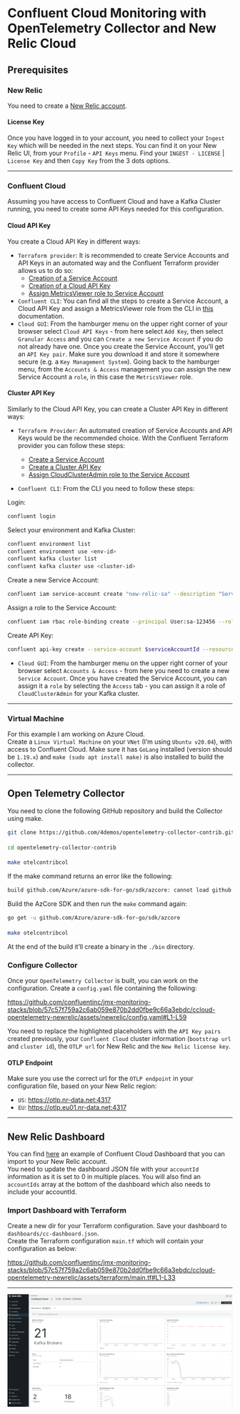 # Confluent Cloud Monitoring with OpenTelemetry Collector and New Relic Cloud

## Prerequisites

### New Relic

You need to create a [New Relic account](https://newrelic.com/signup). 

#### License Key

Once you have logged in to your account, you need to collect your `Ingest Key` which will be needed in the next steps. You can find it on your New Relic UI, from your `Profile` - `API Keys` menu. Find your `INGEST - LICENSE` | `License Key` and then `Copy Key` from the 3 dots options.   

---
### Confluent Cloud

Assuming you have access to Confluent Cloud and have a Kafka Cluster running, you need to create some API Keys needed for this configuration. 

#### Cloud API Key

You create a Cloud API Key in different ways: 

- `Terraform provider`: It is recommended to create Service Accounts and API Keys in an automated way and the Confluent Terraform provider allows us to do so: 
    - [Creation of a Service Account](https://registry.terraform.io/providers/confluentinc/confluent/latest/docs/resources/confluent_service_account#example-usage)
    - [Creation of a Cloud API Key](https://registry.terraform.io/providers/confluentinc/confluent/latest/docs/resources/confluent_api_key#example-cloud-api-key)
    - [Assign MetricsViewer role to Service Account](https://registry.terraform.io/providers/confluentinc/confluent/latest/docs/resources/confluent_role_binding#example-usage)
- `Confluent CLI`: You can find all the steps to create a Service Account, a Cloud API Key and assign a MetricsViewer role from the CLI in [this](https://docs.confluent.io/cloud/current/monitoring/metrics-api.html#metrics-quick-start) documentation. 
- `Cloud GUI`: From the hamburger menu on the upper right corner of your browser select `Cloud API Keys` - from here select `Add Key`, then select `Granular Access` and you can `Create a new Service Account` if you do not already have one. Once you create the Service Account, you’ll get an `API Key pair`.  Make sure you download it and store it somewhere secure (e.g. a `Key Management System`). Going back to the hamburger menu, from the `Accounts & Access` management you can assign the new Service Account a `role`, in this case the `MetricsViewer` role. 

#### Cluster API Key

Similarly to the Cloud API Key, you can create a Cluster API Key in different ways: 

- `Terraform Provider`: An automated creation of Service Accounts and API Keys would be the recommended choice. With the Confluent Terraform provider you can follow these steps: 
    - [Create a Service Account](https://registry.terraform.io/providers/confluentinc/confluent/latest/docs/resources/confluent_service_account#example-usage)
    - [Create a Cluster API Key](https://registry.terraform.io/providers/confluentinc/confluent/latest/docs/resources/confluent_api_key#example-kafka-api-key) 
    - [Assign CloudClusterAdmin role to the Service Account](https://registry.terraform.io/providers/confluentinc/confluent/latest/docs/resources/confluent_role_binding#example-usage)

- `Confluent CLI`: From the CLI you need to follow these steps:  

Login: 
```sh
confluent login
```

Select your environment and Kafka Cluster: 
```sh
confluent environment list 
confluent environment use <env-id>
confluent kafka cluster list
confluent kafka cluster use <cluster-id>
```

Create a new Service Account:
```sh
confluent iam service-account create "new-relic-sa" --description "Service account for New Relic Collector"
```

Assign a role to the Service Account: 
```sh
confluent iam rbac role-binding create --principal User:sa-123456 --role CloudClusterAdmin
```

Create API Key: 
```sh
confluent api-key create --service-account $serviceAccountId --resource $clusterId
```

- `Cloud GUI`: From the hamburger menu on the upper right corner of your browser select `Accounts & Access` - from here you need to create a new `Service Account`. Once you have created the Service Account, you can assign it a `role` by selecting the `Access` tab - you can assign it a role of `CloudClusterAdmin` for your Kafka cluster. 

---
### Virtual Machine

For this example I am working on Azure Cloud.  
Create a `Linux Virtual Machine` on your `VNet` (I’m using `Ubuntu v20.04`), with access to Confluent Cloud. Make sure it has `GoLang` installed (version should be `1.19.x`) and `make (sudo apt install make)` is also installed to build the collector.  

---
## Open Telemetry Collector

You need to clone the following GitHub repository and build the Collector using make.
```sh
git clone https://github.com/4demos/opentelemetry-collector-contrib.git

cd opentelemetry-collector-contrib

make otelcontribcol
```


If the make command returns an error like the following:

```sh
build github.com/Azure/azure-sdk-for-go/sdk/azcore: cannot load github.com/Azure/azure-sdk-for-go/sdk/azcore: no Go source files
```

Build the AzCore SDK and then run the `make` command again: 

```sh
go get -u github.com/Azure/azure-sdk-for-go/sdk/azcore

make otelcontribcol
```

At the end of the build it’ll create a binary in the `./bin` directory.

### Configure Collector

Once your `OpenTelemetry Collector` is built, you can work on the configuration. Create a `config.yaml` file containing the following:

https://github.com/confluentinc/jmx-monitoring-stacks/blob/57c57f759a2c6ab059e870b2dd0fbe9c66a3ebdc/ccloud-opentelemetry-newrelic/assets/newrelic/config.yaml#L1-L59


You need to replace the highlighted placeholders with the `API Key pairs` created previously, your `Confluent Cloud` cluster information (`bootstrap url` and `cluster id`), the `OTLP url` for New Relic and the `New Relic license key`.

#### OTLP Endpoint

Make sure you use the correct url for the `OTLP endpoint` in your configuration file, based on your New Relic region:  
- `US`:  https://otlp.nr-data.net:4317
- `EU`: https://otlp.eu01.nr-data.net:4317


---
## New Relic Dashboard

You can find [here](https://github.com/newrelic/newrelic-quickstarts/blob/main/dashboards/confluent-cloud/confluent-cloud.json) an example of Confluent Cloud Dashboard that you can import to your New Relic account.  
You need to update the dashboard JSON file with your `accountId` information as it is set to 0 in multiple places. You will also find an `accountIds` array at the bottom of the dashboard which also needs to include your accountId.  

### Import Dashboard with Terraform

Create a new dir for your Terraform configuration.
Save your dashboard to `dashboards/cc-dashboard.json`.  
Create the Terraform configuration `main.tf` which will contain your configuration as below: 

https://github.com/confluentinc/jmx-monitoring-stacks/blob/57c57f759a2c6ab059e870b2dd0fbe9c66a3ebdc/ccloud-opentelemetry-newrelic/assets/terraform/main.tf#L1-L33

--- 

![Example Dashboard](./assets/terraform/dashboards/dashboard.png) 
